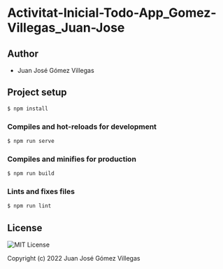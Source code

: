 # Activitat-Inicial-Todo-App_Gomez-Villegas_Juan-Jose

## Author

- Juan José Gómez Villegas

## Project setup

```sh
$ npm install
```

### Compiles and hot-reloads for development

```sh
$ npm run serve
```

### Compiles and minifies for production

```sh
$ npm run build
```

### Lints and fixes files

```sh
$ npm run lint
```

## License

![MIT License]()

Copyright (c) 2022 Juan José Gómez Villegas
